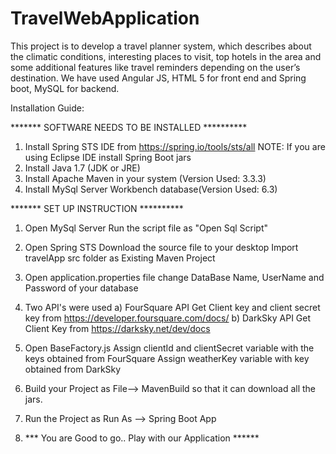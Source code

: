 # TravelWebApplication
This project is to develop a travel planner system, which describes about the climatic conditions, interesting places to visit, top hotels in the area and some additional features like travel reminders depending on the user’s destination. We have used Angular JS, HTML 5 for front end and Spring boot, MySQL for backend.


Installation Guide:

******* SOFTWARE NEEDS TO BE INSTALLED **********

1. Install Spring STS IDE from https://spring.io/tools/sts/all
   NOTE: If you are using Eclipse IDE install Spring Boot jars
2. Install Java 1.7 (JDK or JRE)
3. Install Apache Maven in your system (Version Used: 3.3.3)
4. Install MySql Server Workbench database(Version Used: 6.3)

******* SET UP INSTRUCTION **********

1. Open MySql Server 
   Run the script file as "Open Sql Script"

2. Open Spring STS
   Download the source file to your desktop
   Import travelApp src folder as Existing Maven Project 

3. Open application.properties file
   change DataBase Name, UserName and Password of your database

4. Two API's were used
   a) FourSquare API
   Get Client key and client secret key from https://developer.foursquare.com/docs/
   b) DarkSky API
   Get Client Key from https://darksky.net/dev/docs

5. Open BaseFactory.js
   Assign clientId and clientSecret variable with the keys obtained from FourSquare
   Assign weatherKey variable with key obtained from DarkSky

6. Build your Project as File--> MavenBuild so that it can download all the jars.

7. Run the Project as Run As --> Spring Boot App

8. *** You are Good to go.. Play with our Application ******
